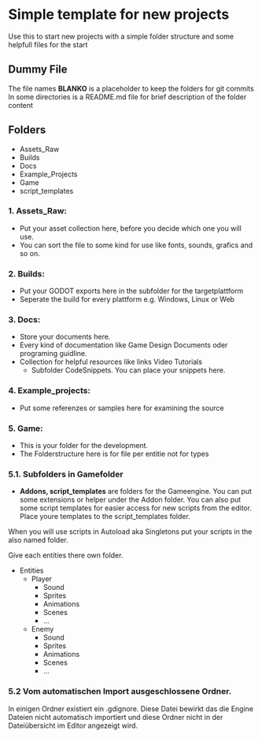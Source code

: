 # Simple template for new projects

Use this to start new projects with a simple folder structure and some helpfull files for the start

## Dummy File
The file names **BLANKO** is a placeholder to keep the folders for git commits
In some directories is a README.md file for brief description of the folder content

## Folders
- Assets_Raw
- Builds
- Docs
- Example_Projects
- Game
- script_templates

### 1. Assets_Raw: 
  - Put your asset collection here, before you decide which one you will use.
  - You can sort the file to some kind for use like fonts, sounds, grafics and so on.

### 2. Builds: 
  - Put your GODOT exports here in the subfolder for the targetplattform
  - Seperate the build for every plattform e.g. Windows, Linux or Web

### 3. Docs: 
  - Store your documents here.
  - Every kind of documentation like Game Design Documents oder programing guidline.
  - Collection for helpful resources like links Video Tutorials
    - Subfolder CodeSnippets. You can place your snippets here.

### 4. Example_projects:
  - Put some referenzes or samples here for examining the source

### 5. Game: 
  - This is your folder for the development.
  - The Folderstructure here is for file per entitie not for types

### 5.1. Subfolders in Gamefolder
  - **Addons, script_templates** are folders for the Gameengine. You can put some extensions or helper under the Addon folder.
You can also put some script templates for easier access for new scripts from the editor. Place youre templates to the script_templates folder.

When you will use scripts in Autoload aka Singletons put your scripts in the also named folder.

Give each entities there own folder.

- Entities
  - Player
    - Sound
    - Sprites
    - Animations
    - Scenes
    - ...
  - Enemy
    - Sound
    - Sprites
    - Animations
    - Scenes
    - ...

### 5.2 Vom automatischen Import ausgeschlossene Ordner.
In einigen Ordner existiert ein .gdignore. Diese Datei bewirkt das die Engine Dateien nicht automatisch importiert und diese Ordner nicht in der Dateiübersicht im Editor angezeigt wird.
